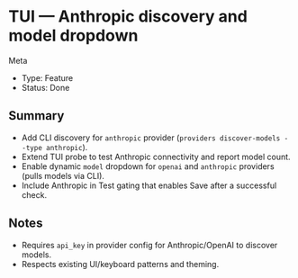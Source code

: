 # TUI — Anthropic discovery and model dropdown

Meta
- Type: Feature
- Status: Done

## Summary
- Add CLI discovery for `anthropic` provider (`providers discover-models --type anthropic`).
- Extend TUI probe to test Anthropic connectivity and report model count.
- Enable dynamic `model` dropdown for `openai` and `anthropic` providers (pulls models via CLI).
- Include Anthropic in Test gating that enables Save after a successful check.

## Notes
- Requires `api_key` in provider config for Anthropic/OpenAI to discover models.
- Respects existing UI/keyboard patterns and theming.
